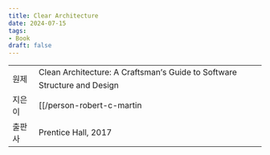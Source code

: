 ```yaml
---
title: Clear Architecture
date: 2024-07-15
tags:
- Book
draft: false
---
```


| | |
| --- | --- |
| 원제 | Clean Architecture: A Craftsman’s Guide to Software Structure and Design |
| 지은이 | [[/person-robert-c-martin|Robert C. Martin]] |
| 출판사 | Prentice Hall, 2017 |